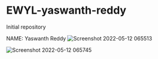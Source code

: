 # EWYL-yaswanth-reddy
Initial repository

NAME: Yaswanth Reddy
![Screenshot 2022-05-12 065513](https://user-images.githubusercontent.com/87346354/167973981-86b35f2b-a32f-497f-89ae-8a1d00e3ca8f.png)

![Screenshot 2022-05-12 065745](https://user-images.githubusercontent.com/87346354/167974222-0fe85915-862a-4f49-9138-0a117cb50889.png)
